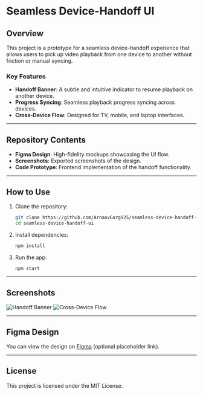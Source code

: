 # Seamless Device-Handoff UI

## Overview
This project is a prototype for a seamless device-handoff experience that allows users to pick up video playback from one device to another without friction or manual syncing.

### Key Features
- **Handoff Banner**: A subtle and intuitive indicator to resume playback on another device.
- **Progress Syncing**: Seamless playback progress syncing across devices.
- **Cross-Device Flow**: Designed for TV, mobile, and laptop interfaces.

---

## Repository Contents
- **Figma Design**: High-fidelity mockups showcasing the UI flow.
- **Screenshots**: Exported screenshots of the design.
- **Code Prototype**: Frontend implementation of the handoff functionality.

---

## How to Use
1. Clone the repository:
   ```bash
   git clone https://github.com/ArnaovGarg925/seamless-device-handoff-ui.git
   cd seamless-device-handoff-ui
   ```

2. Install dependencies:
   ```bash
   npm install
   ```

3. Run the app:
   ```bash
   npm start
   ```

---

## Screenshots
![Handoff Banner](screenshots/handoff-banner.png)
![Cross-Device Flow](screenshots/cross-device-flow.png)

---

## Figma Design
You can view the design on [Figma](#) (optional placeholder link).

---

## License
This project is licensed under the MIT License.
